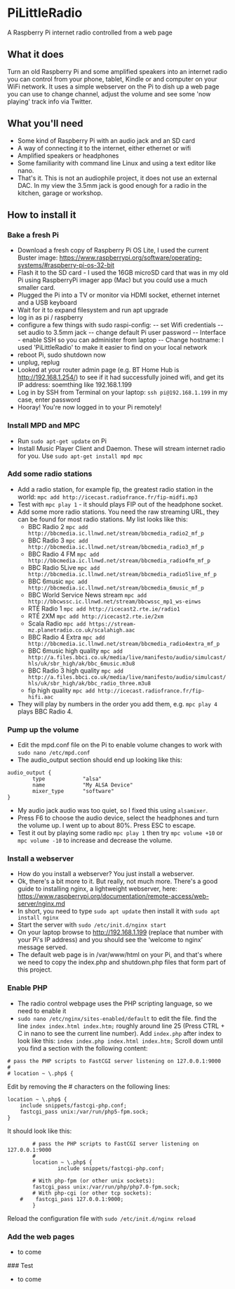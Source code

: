 # PiLittleRadio
A Raspberry Pi internet radio controlled from a web page

## What it does
Turn an old Raspberry Pi and some amplified speakers into an internet radio you can control from your phone, tablet, Kindle or and computer on your WiFi network. It uses a simple webserver on the Pi to dish up a web page you can use to change channel, adjust the volume and see some 'now playing' track info via Twitter.

## What you'll need
- Some kind of Raspberry Pi with an audio jack and an SD card
- A way of connecting it to the internet, either ethernet or wifi
- Amplified speakers or headphones
- Some familiarity with command line Linux and using a text editor like nano.
- That's it. This is not an audiophile project, it does not use an external DAC. In my view the 3.5mm jack is good enough for a radio in the kitchen, garage or workshop.

## How to install it

### Bake a fresh Pi
- Download a fresh copy of Raspberry Pi OS Lite, I used the current Buster image: https://www.raspberrypi.org/software/operating-systems/#raspberry-pi-os-32-bit 
- Flash it to the SD card - I used the 16GB microSD card that was in my old Pi using RaspberryPi imager app (Mac) but you could use a much smaller card.
- Plugged the Pi into a TV or monitor via HDMI socket, ethernet internet and a USB keyboard
- Wait for it to expand filesystem and run apt upgrade 
- log in as pi / raspberry
- configure a few things with sudo raspi-config:
-- set Wifi credentials
-- set audio to 3.5mm jack
-- change default Pi user password
-- Interface - enable SSH so you can administer from laptop
-- Change hostname: I used 'PiLittleRadio' to make it easier to find on your local network
- reboot Pi, sudo shutdown now
- unplug, replug
- Looked at your router admin page (e.g. BT Home Hub is http://192.168.1.254/) to see if it had successfully joined wifi, and get its IP address: soemthing like 192.168.1.199
- Log in by SSH from Terminal on your laptop: `ssh pi@192.168.1.199` in my case, enter password
- Hooray! You're now logged in to your Pi remotely!

### Install MPD and MPC
- Run `sudo apt-get update` on Pi
- Install Music Player Client and Daemon. These will stream internet radio for you.	Use `sudo apt-get install mpd mpc`

### Add some radio stations
- Add a radio station, for example fip, the greatest radio station in the world:
	`mpc add http://icecast.radiofrance.fr/fip-midfi.mp3`
- Test with `mpc play 1` - it should plays FIP out of the headphone socket.
- Add some more radio stations. You need the raw streaming URL, they can be found for most radio stations. My list looks like this:
	- BBC Radio 2 `mpc add http://bbcmedia.ic.llnwd.net/stream/bbcmedia_radio2_mf_p`
	- BBC Radio 3 `mpc add http://bbcmedia.ic.llnwd.net/stream/bbcmedia_radio3_mf_p`
	- BBC Radio 4 FM `mpc add http://bbcmedia.ic.llnwd.net/stream/bbcmedia_radio4fm_mf_p`
	- BBC Radio 5Live `mpc add http://bbcmedia.ic.llnwd.net/stream/bbcmedia_radio5live_mf_p`
	- BBC 6music `mpc add http://bbcmedia.ic.llnwd.net/stream/bbcmedia_6music_mf_p`
	- BBC World Service News stream `mpc add http://bbcwssc.ic.llnwd.net/stream/bbcwssc_mp1_ws-einws`
	- RTÉ Radio 1 `mpc add http://icecast2.rte.ie/radio1`
	- RTÉ 2XM `mpc add http://icecast2.rte.ie/2xm`
	- Scala Radio `mpc add https://stream-mz.planetradio.co.uk/scalahigh.aac`
	- BBC Radio 4 Extra `mpc add http://bbcmedia.ic.llnwd.net/stream/bbcmedia_radio4extra_mf_p`
	- BBC 6music high quality `mpc add http://a.files.bbci.co.uk/media/live/manifesto/audio/simulcast/hls/uk/sbr_high/ak/bbc_6music.m3u8`
	- BBC Radio 3 high quality `mpc add	http://a.files.bbci.co.uk/media/live/manifesto/audio/simulcast/hls/uk/sbr_high/ak/bbc_radio_three.m3u8`
	- fip high quality `mpc add http://icecast.radiofrance.fr/fip-hifi.aac`
- They will play by numbers in the order you add them, e.g. `mpc play 4` plays BBC Radio 4.

### Pump up the volume
- Edit the mpd.conf file on the Pi to enable volume changes to work with `sudo nano /etc/mpd.conf` 
- The audio_output section should end up looking like this:

```
audio_output {
        type            "alsa"
        name            "My ALSA Device"
        mixer_type      "software"   
}
```

- My audio jack audio was too quiet, so I fixed this using `alsamixer`.
- Press F6 to choose the audio device, select the headphones and turn the volume up. I went up to about 80%. Press ESC to escape.
- Test it out by playing some radio `mpc play 1` then try `mpc volume +10` or `mpc volume -10` to increase and decrease the volume.

### Install a webserver
- How do you install a webserver? You just install a webserver.
- Ok, there's a bit more to it. But really, not much more. There's a good guide to installing nginx, a lightweight webserver, here: https://www.raspberrypi.org/documentation/remote-access/web-server/nginx.md 
- In short, you need to type `sudo apt update` then install it with `sudo apt install nginx`
- Start the server with `sudo /etc/init.d/nginx start`
- On your laptop browse to http://192.168.1.199 (replace that number with your Pi's IP address) and you should see the ‘welcome to nginx’ message served.
- The default web page is in /var/www/html on your Pi, and that's where we need to copy the index.php and shutdown.php files that form part of this project.

### Enable PHP
- The radio control webpage uses the PHP scripting language, so we need to enable it
- `sudo nano /etc/nginx/sites-enabled/default` to edit the file. find the line `index index.html index.htm;` roughly around line 25 (Press CTRL + C in nano to see the current line number). Add `index.php` after index to look like this:
```index index.php index.html index.htm;```
Scroll down until you find a section with the following content:
```
# pass the PHP scripts to FastCGI server listening on 127.0.0.1:9000
#
# location ~ \.php$ {
```

Edit by removing the # characters on the following lines:

```
location ~ \.php$ {
    include snippets/fastcgi-php.conf;
    fastcgi_pass unix:/var/run/php5-fpm.sock;
}
```

It should look like this:
```
        # pass the PHP scripts to FastCGI server listening on 127.0.0.1:9000
        #
        location ~ \.php$ {
                include snippets/fastcgi-php.conf;

        # With php-fpm (or other unix sockets):
        fastcgi_pass unix:/var/run/php/php7.0-fpm.sock;
        # With php-cgi (or other tcp sockets):
    #    fastcgi_pass 127.0.0.1:9000;
        }
```

Reload the configuration file with `sudo /etc/init.d/nginx reload`

### Add the web pages
- to come

### Test
- to come
